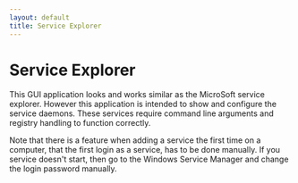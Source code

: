 ```yaml
---
layout: default
title: Service Explorer
---
```

# Service Explorer

This GUI application looks and works similar as the MicroSoft service explorer. However this application is intended 
to show and configure the service daemons. These services require command line arguments and registry handling to 
function correctly.

Note that there is a feature when adding a service the first time on a computer, that the first login as a service, 
has to be done manually. If you service doesn't start, then go to the Windows Service Manager and change the login
password manually.